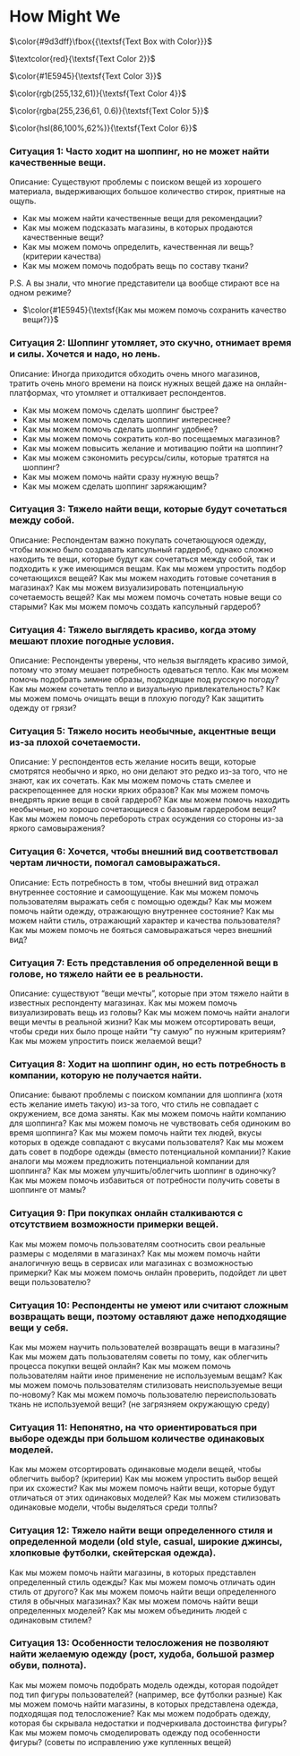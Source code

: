 # How Might We

$\color{#9d3dff}\fbox{{\textsf{Text Box with Color}}}$


$\textcolor{red}{\textsf{Text Color 2}}$

$\color{#1E5945}{\textsf{Text Color 3}}$

$\color{rgb(255,132,61)}{\textsf{Text Color 4}}$

$\color{rgba(255,236,61, 0.6)}{\textsf{Text Color 5}}$

$\color{hsl(86,100%,62%)}{\textsf{Text Color 6}}$

### Ситуация 1: Часто ходит на шоппинг, но не может найти качественные вещи.
Описание: Существуют проблемы с поиском вещей из хорошего материала, выдерживающих большое количество стирок, приятные на ощупь.
- Как мы можем найти качественные вещи для рекомендации?
- Как мы можем подсказать магазины, в которых продаются качественные вещи?
- Как мы можем помочь определить, качественная ли вещь? (критерии качества)
- Как мы можем помочь подобрать вещь по составу ткани?
  
P.S. А вы знали, что многие представители ца вообще стирают все на одном режиме?
- $\color{#1E5945}{\textsf{Как мы можем помочь сохранить качество вещи?}}$
  

### Ситуация 2: Шоппинг утомляет, это скучно, отнимает время и силы. Хочется и надо, но лень.
Описание: Иногда приходится обходить очень много магазинов, тратить очень много времени на поиск нужных вещей даже на онлайн-платформах, что утомляет и отталкивает респондентов.
- Как мы можем помочь сделать шоппинг быстрее?
- Как мы можем помочь сделать шоппинг интереснее?
- Как мы можем помочь сделать шоппинг удобнее?
- Как мы можем помочь сократить кол-во посещаемых магазинов?
- Как мы можем повысить желание и мотивацию пойти на шоппинг?
- Как мы можем сэкономить ресурсы/силы, которые тратятся на шоппинг? 
- Как мы можем помочь найти сразу нужную вещь? 
- Как мы можем сделать шоппинг заряжающим?

### Ситуация 3: Тяжело найти вещи, которые будут сочетаться между собой.
Описание: Респондентам важно покупать сочетающуюся одежду, чтобы можно было создавать капсульный гардероб, однако сложно находить те вещи, которые будут как сочетаться между собой, так и подходить к уже имеющимся вещам.
Как мы можем упростить подбор сочетающихся вещей?
Как мы можем находить готовые сочетания в магазинах?
Как мы можем визуализировать потенциальную сочетаемость вещей?
Как мы можем помочь сочетать новые вещи со старыми?
Как мы можем помочь создать капсульный гардероб? 

### Ситуация 4: Тяжело выглядеть красиво, когда этому мешают плохие погодные условия.
Описание: Респонденты уверены, что нельзя выглядеть красиво зимой, потому что этому мешает потребность одеваться тепло.
Как мы можем помочь подобрать зимние образы, подходящие под русскую погоду?
Как мы можем сочетать тепло и визуальную привлекательность?
Как мы можем помочь очищать вещи в плохую погоду? Как защитить одежду от грязи?


### Ситуация 5: Тяжело носить необычные, акцентные вещи из-за плохой сочетаемости.
Описание: У респондентов есть желание носить вещи, которые смотрятся необычно и ярко, но они делают это редко из-за того, что не знают, как их сочетать.
Как мы можем помочь стать смелее и раскрепощеннее для носки ярких образов?
Как мы можем помочь внедрять яркие вещи в свой гардероб? 
Как мы можем помочь находить необычные, но хорошо сочетающиеся с базовым гардеробом вещи? 
Как мы можем помочь перебороть страх осуждения со стороны из-за яркого самовыражения?


### Ситуация 6: Хочется, чтобы внешний вид соответствовал чертам личности, помогал самовыражаться.
Описание: Есть потребность в том, чтобы внешний вид отражал внутреннее состояние и самоощущение.
Как мы можем помочь пользователям выражать себя с помощью одежды?
Как мы можем помочь найти одежду, отражающую внутреннее состояние?
Как мы можем найти стиль, отражающий характер и качества пользователя?
Как мы можем помочь не бояться самовыражаться через внешний вид?


### Ситуация 7: Есть представления об определенной вещи в голове, но тяжело найти ее в реальности.
Описание: существуют “вещи мечты”, которые при этом тяжело найти в известных респонденту магазинах.
Как мы можем помочь визуализировать вещь из головы?
Как мы можем помочь найти аналоги вещи мечты в реальной жизни?
Как мы можем отсортировать вещи, чтобы среди них было проще найти “ту самую” по нужным критериям?
Как мы можем упростить поиск желаемой вещи?

### Ситуация 8: Ходит на шоппинг один, но есть потребность в компании, которую не получается найти.
Описание: бывают проблемы с поиском компании для шоппинга (хотя есть желание иметь такую) из-за того, что стиль не совпадает с окружением, все дома заняты.
Как мы можем помочь найти компанию для шоппинга? 
Как мы можем помочь не чувствовать себя одиноким во время шоппинга? 
Как мы можем помочь найти тех людей, вкусы которых в одежде совпадают с вкусами пользователя?
Как мы можем дать совет в подборе одежды (вместо потенциальной компании)?
Какие аналоги мы можем предложить потенциальной компании для шоппинга?
Как мы можем улучшить/облегчить шоппинг в одиночку? 
Как мы можем помочь избавиться от потребности получить советы в шоппинге от мамы?


### Ситуация 9: При покупках онлайн сталкиваются с отсутствием возможности примерки вещей.
Как мы можем помочь пользователям соотносить свои реальные размеры с моделями в магазинах?
Как мы можем помочь найти аналогичную вещь в сервисах или магазинах с возможностью примерки?
Как мы можем помочь онлайн проверить, подойдет ли цвет вещи пользователю?


### Ситуация 10: Респонденты не умеют или считают сложным возвращать вещи, поэтому оставляют даже неподходящие вещи у себя.
Как мы можем научить пользователей возвращать вещи в магазины?
Как мы можем дать пользователям советы по тому, как облегчить процесса покупки вещей онлайн?
Как мы можем помочь пользователям найти иное применение не используемым вещам? 
Как мы можем помочь пользователям стилизовать неиспользуемые вещи по-новому?
Как мы можем помочь пользователю переиспользовать ткань не используемой вещи? (не загрязняем окружающую среду)

### Ситуация 11: Непонятно, на что ориентироваться при выборе одежды при большом количестве одинаковых моделей.
Как мы можем отсортировать одинаковые модели вещей, чтобы облегчить выбор? (критерии)
Как мы можем упростить выбор вещей при их схожести?
Как мы можем помочь найти вещи, которые будут отличаться от этих одинаковых моделей?
Как мы можем стилизовать одинаковые модели, чтобы выделяться среди толпы?

### Ситуация 12: Тяжело найти вещи определенного стиля и определенной модели (old style, casual, широкие джинсы, хлопковые футболки, скейтерская одежда).
Как мы можем помочь найти магазины, в которых представлен определенный стиль одежды?
Как мы можем помочь отличать один стиль от другого? 
Как мы можем помочь найти вещи определенного стиля в обычных магазинах?
Как мы можем помочь найти вещи определенных моделей?
Как мы можем объединить людей с одинаковым стилем?

### Ситуация 13: Особенности телосложения не позволяют найти желаемую одежду (рост, худоба, большой размер обуви, полнота).
Как мы можем помочь подобрать модель одежды, которая подойдет под тип фигуры пользователей? (например, все футболки разные)
Как мы можем помочь найти магазины, в которых представлена одежда, подходящая под телосложение?
Как мы можем подобрать одежду, которая бы скрывала недостатки и подчеркивала достоинства фигуры?
Как мы можем помочь смоделировать одежду под особенности фигуры? (советы по исправлению уже купленных вещей)

